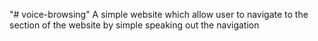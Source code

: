 "# voice-browsing"
A simple website  which allow user to navigate to the section of the website by simple speaking out the navigation 
 
